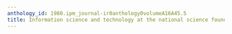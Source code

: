 ```yaml
---
anthology_id: 1980.ipm_journal-ir0anthology0volumeA16A45.5
title: Information science and technology at the national science foundation
---
```

